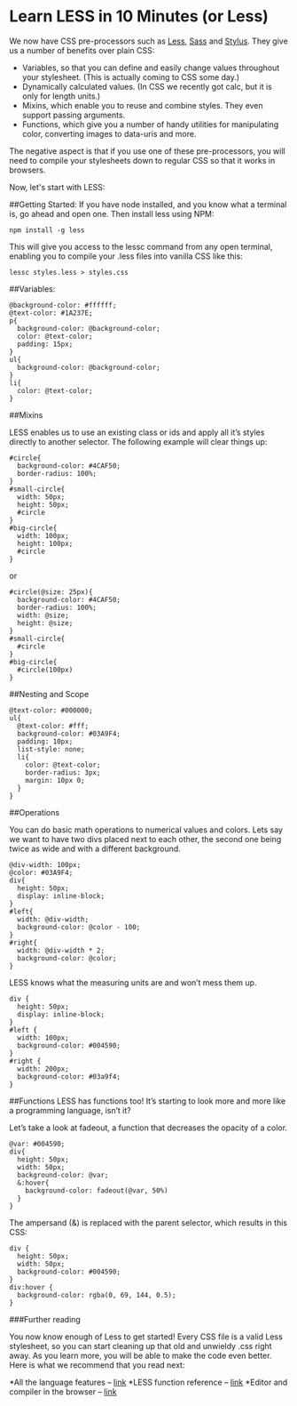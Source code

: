 
# Learn LESS in 10 Minutes (or Less)


We now have CSS pre-processors such as [Less](http://lesscss.org/), [Sass](http://sass-lang.com/) and [Stylus](http://learnboost.github.io/stylus/). They give us a number of benefits over plain CSS:

 * Variables, so that you can define and easily change values throughout your stylesheet. (This is actually coming to CSS some day.)
 * Dynamically calculated values. (In CSS we recently got calc, but it is only for length units.)
 * Mixins, which enable you to reuse and combine styles. They even support passing arguments.
 * Functions, which give you a number of handy utilities for manipulating color, converting images to data-uris and more.
  
The negative aspect is that if you use one of these pre-processors, you will need to compile your stylesheets down to regular CSS so that it works in browsers.

Now, let's start with LESS:

##Getting Started:
If you have node installed, and you know what a terminal is, go ahead and open one. Then install less using NPM:
```
npm install -g less
```
This will give you access to the lessc command from any open terminal, enabling you to compile your .less files into vanilla CSS like this:
```
lessc styles.less > styles.css
```

##Variables:

```
@background-color: #ffffff;
@text-color: #1A237E;
p{
  background-color: @background-color;
  color: @text-color;
  padding: 15px;
}
ul{
  background-color: @background-color;
}
li{
  color: @text-color;
}
```

##Mixins

LESS enables us to use an existing class or ids and apply all it’s styles directly to another selector. The following example will clear things up:
```
#circle{
  background-color: #4CAF50;
  border-radius: 100%;
}
#small-circle{
  width: 50px;
  height: 50px;
  #circle
}
#big-circle{
  width: 100px;
  height: 100px;
  #circle
}
```
or

```
#circle(@size: 25px){
  background-color: #4CAF50;
  border-radius: 100%;
  width: @size;
  height: @size;
}
#small-circle{
  #circle
}
#big-circle{
  #circle(100px)
}
```

##Nesting and Scope

```
@text-color: #000000;
ul{
  @text-color: #fff;
  background-color: #03A9F4;
  padding: 10px;
  list-style: none;
  li{
    color: @text-color;
    border-radius: 3px;
    margin: 10px 0;
  }
}
```

##Operations


You can do basic math operations to numerical values and colors. Lets say we want to have two divs placed next to each other, the second one being twice as wide and with a different background.
```
@div-width: 100px;
@color: #03A9F4;
div{
  height: 50px;
  display: inline-block;
}
#left{
  width: @div-width;
  background-color: @color - 100;
}
#right{
  width: @div-width * 2;
  background-color: @color;
}
```
LESS knows what the measuring units are and won’t mess them up.
```
div {
  height: 50px;
  display: inline-block;
}
#left {
  width: 100px;
  background-color: #004590;
}
#right {
  width: 200px;
  background-color: #03a9f4;
}
```

##Functions
LESS has functions too! It’s starting to look more and more like a programming language, isn’t it?

Let’s take a look at fadeout, a function that decreases the opacity of a color.
```
@var: #004590;
div{
  height: 50px;
  width: 50px;
  background-color: @var;
  &:hover{
    background-color: fadeout(@var, 50%)
  }
}
```

The ampersand (&) is replaced with the parent selector, which results in this CSS:
```
div {
  height: 50px;
  width: 50px;
  background-color: #004590;
}
div:hover {
  background-color: rgba(0, 69, 144, 0.5);
}
```

###Further reading
   
   You now know enough of Less to get started! Every CSS file is a valid Less stylesheet, so you can start cleaning up that old and unwieldy .css right away. As you learn more, you will be able to make the code even better. Here is what we recommend that you read next:
   
   *All the language features – [link](http://lesscss.org/features/#features-overview-feature)
   *LESS function reference – [link](http://lesscss.org/functions/)
   *Editor and compiler in the browser – [link](http://less2css.org/)


